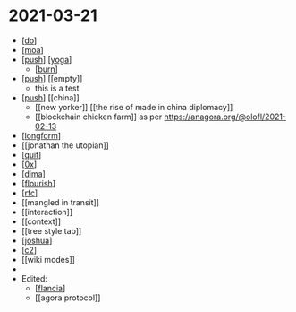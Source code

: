# 2021-03-21

- [[do]]
- [[moa]]
- [[push]] [[yoga]]
  - [[burn]]
- [[push]] [[empty]]
  - this is a test
- [[push]] [[china]]
  - [[new yorker]] [[the rise of made in china diplomacy]]
  - [[blockchain chicken farm]] as per https://anagora.org/@olofl/2021-02-13
- [[longform]]
- [[jonathan the utopian]]
- [[quit]]
- [[0x]]
- [[dima]]
- [[flourish]]
- [[rfc]]
- [[mangled in transit]]
- [[interaction]]
- [[context]]
- [[tree style tab]]
- [[joshua]]
- [[c2]]
- [[wiki modes]]
- 
- Edited:
  - [[flancia]]
  - [[agora protocol]]

[//begin]: # "Autogenerated link references for markdown compatibility"
[do]: ../do "Do"
[moa]: ../moa "Moa"
[push]: ../push "Push"
[yoga]: ../yoga "Yoga"
[burn]: ../burn "burn"
[longform]: ../longform "longform"
[quit]: ../quit "quit"
[0x]: ../0x "0x"
[dima]: ../dima "dima"
[flourish]: ../flourish "flourish"
[rfc]: ../rfc "rfc"
[joshua]: ../joshua "joshua"
[c2]: ../c2 "C2"
[flancia]: ../flancia "Flancia"
[//end]: # "Autogenerated link references"